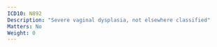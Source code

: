 ```yaml
---
ICD10: N892
Description: "Severe vaginal dysplasia, not elsewhere classified"
Matters: No
Weight: 0
---
```


